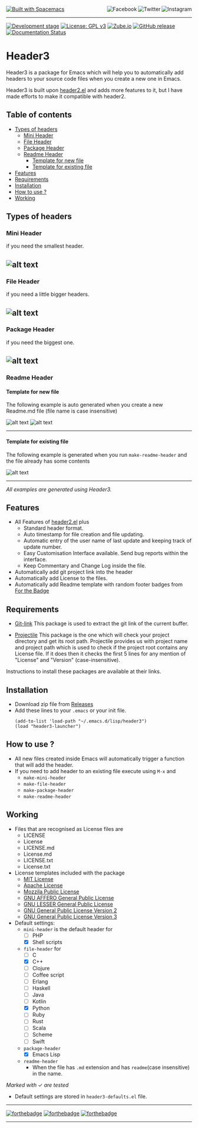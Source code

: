 <a name="top"></a>
[![Built with Spacemacs](https://cdn.rawgit.com/syl20bnr/spacemacs/442d025779da2f62fc86c2082703697714db6514/assets/spacemacs-badge.svg)](http://spacemacs.org)
<a href="https://www.instagram.com/justinekizhakkinedath"><img src="https://i.imgur.com/G9YJUZI.png" alt="Instagram" align="right"></a>
<a href="http://www.twitter.com/justinethomask"><img src="http://i.imgur.com/tXSoThF.png" alt="Twitter" align="right"></a>
<a href="https://www.facebook.com/JustineKizhakkinedath"><img src="http://i.imgur.com/P3YfQoD.png" alt="Facebook" align="right"></a>
<br>
- - -
[![Development stage](https://img.shields.io/badge/Development_stage-alpha-red.svg)]()
[![License: GPL v3](https://img.shields.io/badge/License-GPL%20v3-blue.svg)](https://www.gnu.org/licenses/gpl-3.0)
[![Zube.io](https://img.shields.io/badge/Project_Management-Zube.io-yellow.svg)](https://zube.io)
[![GitHub release](https://img.shields.io/github/release/justinethomas/header3.svg)](https://github.com/justinethomas/header3/releases)
[![Documentation Status](https://readthedocs.org/projects/header3/badge/?version=latest)](https://header3.readthedocs.io/en/latest/?badge=latest)


# Header3
Header3 is a package for Emacs which will help you to automatically add headers
to your source code files when you create a new one in Emacs.

Header3 is built upon [header2.el](https://www.emacswiki.org/emacs/download/header2.el)
and adds more features to it, but I have made efforts to make it compatible with header2.

## Table of contents

<!-- toc -->

- [Types of headers](#types-of-headers)
  * [Mini Header](#mini-header)
  * [File Header](#file-header)
  * [Package Header](#package-header)
  * [Readme Header](#readme-header)
    + [Template for new file](#template-for-new-file)
    + [Template for existing file](#template-for-existing-file)
- [Features](#features)
- [Requirements](#requirements)
- [Installation](#installation)
- [How to use ?](#how-to-use-)
- [Working](#working)

<!-- tocstop -->

## Types of headers

### Mini Header
if you need the smallest header.

![alt text](docs/resources/mini_header.png "Mini Header")
---

### File Header
if you need a little bigger headers.

![alt text](docs/resources/file_header.png "File Header")
---
### Package Header
if you need the biggest one.

![alt text](docs/resources/package_header.png "Package Header")
---
### Readme Header

#### Template for new file
The following example is auto generated when you create a new Readme.md file
(file name is case insensitive)

![alt text](docs/resources/full_readme_1.jpg "Readme generated on a new file")
![alt text](docs/resources/full_readme_2.jpg "Readme generated on a new file")

------

#### Template for existing file
The following example is generated when you run `make-readme-header` and the file
already has some contents

![alt text](docs/resources/readme_with_content.jpg "Readme generated on a file with contents")

---
*All examples are generated using Header3.*

## Features
* All Features of [header2.el](https://www.emacswiki.org/emacs/download/header2.el) plus
  * Standard header format.
  * Auto timestamp for file creation and file updating.
  * Automatic entry of the user name of last update and keeping track of update number.
  * Easy Customisation Interface available. Send bug reports within the interface.
  * Keep Commentary and Change Log inside the file.
* Automatically add git project link into the header
* Automatically add License to the files.
* Automatically add Readme template with random footer badges from
[For the Badge](https://forthebadge.com)

## Requirements
* [Git-link](https://github.com/sshaw/git-link) This package is used to extract
the git link of the current buffer.

* [Projectile](https://github.com/bbatsov/projectile) This package is the one
which will check your project directory and get its root path.
Projectile provides us with project name and project path which is used to check
if the project root contains any License file.
If it does then it checks the first 5 lines for any mention of "License" and
"Version" (case-insensitive).

Instructions to install these packages are available at their links.

## Installation
* Download zip file from [Releases](https://github.com/justinethomas/header3/releases)
* Add these lines to your `.emacs` or your init file.
  ```
  (add-to-list 'load-path "~/.emacs.d/lisp/header3")
  (load "header3-launcher")
  ```

## How to use ?
* All new files created inside Emacs will automatically trigger a function that
will add the header.
* If you need to add header to an existing file execute using `M-x` and
  - `make-mini-header`
  - `make-file-header`
  - `make-package-header`
  - `make-readme-header`

## Working
* Files that are recognised as License files are
  - LICENSE
  - License
  - LICENSE.md
  - License.md
  - LICENSE.txt
  - License.txt
* License templates included with the package
  - [MIT License](https://opensource.org/licenses/MIT)
  - [Apache License](http://www.apache.org/licenses/LICENSE-2.0)
  - [Mozzila Public License](https://opensource.org/licenses/MPL-2.0)
  - [GNU AFFERO General Public License](https://www.gnu.org/licenses/agpl-3.0.en.html)
  - [GNU LESSER General Public License](https://www.gnu.org/licenses/lgpl.html)
  - [GNU General Public License Version 2](https://www.gnu.org/licenses/old-licenses/gpl-2.0.en.html)
  - [GNU General Public License Version 3](https://www.gnu.org/licenses/gpl-3.0.en.html)
* Default settings:
  - `mini-header` is the default header for
    - [ ] PHP
    - [x] Shell scripts
  - `file-header` for
    - [ ] C
    - [x] C++
    - [ ] Clojure
    - [ ] Coffee script
    - [ ] Erlang
    - [ ] Haskell
    - [ ] Java
    - [ ] Kotlin
    - [x] Python
    - [ ] Ruby
    - [ ] Rust
    - [ ] Scala
    - [ ] Scheme
    - [ ] Swift
  - `package-header`
    - [x] Emacs Lisp
  - `readme-header`
    - When the file has `.md` extension and has `readme`(case insensitive) in
    the name.  

*Marked with* &#10003; *are tested*

* Default settings are stored in `header3-defaults.el` file.

- - -
[![forthebadge](https://forthebadge.com/images/badges/built-with-swag.svg)](https://forthebadge.com)
[![forthebadge](https://forthebadge.com/images/badges/winter-is-coming.svg)](https://forthebadge.com)
[![forthebadge](https://forthebadge.com/images/badges/uses-git.svg)](https://forthebadge.com)
- - -
